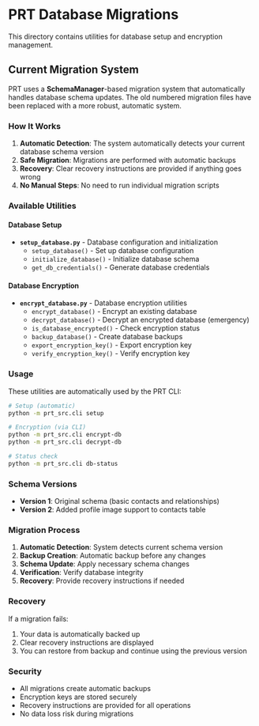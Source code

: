 # PRT Database Migrations

This directory contains utilities for database setup and encryption management.

## Current Migration System

PRT uses a **SchemaManager**-based migration system that automatically handles database schema updates. The old numbered migration files have been replaced with a more robust, automatic system.

### How It Works

1. **Automatic Detection**: The system automatically detects your current database schema version
2. **Safe Migration**: Migrations are performed with automatic backups
3. **Recovery**: Clear recovery instructions are provided if anything goes wrong
4. **No Manual Steps**: No need to run individual migration scripts

### Available Utilities

#### Database Setup
- **`setup_database.py`** - Database configuration and initialization
  - `setup_database()` - Set up database configuration
  - `initialize_database()` - Initialize database schema
  - `get_db_credentials()` - Generate database credentials

#### Database Encryption
- **`encrypt_database.py`** - Database encryption utilities
  - `encrypt_database()` - Encrypt an existing database
  - `decrypt_database()` - Decrypt an encrypted database (emergency)
  - `is_database_encrypted()` - Check encryption status
  - `backup_database()` - Create database backups
  - `export_encryption_key()` - Export encryption key
  - `verify_encryption_key()` - Verify encryption key

### Usage

These utilities are automatically used by the PRT CLI:

```bash
# Setup (automatic)
python -m prt_src.cli setup

# Encryption (via CLI)
python -m prt_src.cli encrypt-db
python -m prt_src.cli decrypt-db

# Status check
python -m prt_src.cli db-status
```

### Schema Versions

- **Version 1**: Original schema (basic contacts and relationships)
- **Version 2**: Added profile image support to contacts table

### Migration Process

1. **Automatic Detection**: System detects current schema version
2. **Backup Creation**: Automatic backup before any changes
3. **Schema Update**: Apply necessary schema changes
4. **Verification**: Verify database integrity
5. **Recovery**: Provide recovery instructions if needed

### Recovery

If a migration fails:
1. Your data is automatically backed up
2. Clear recovery instructions are displayed
3. You can restore from backup and continue using the previous version

### Security

- All migrations create automatic backups
- Encryption keys are stored securely
- Recovery instructions are provided for all operations
- No data loss risk during migrations
